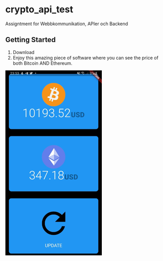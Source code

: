 # crypto_api_test

Assigntment for Webbkommunikation, APIer och Backend

## Getting Started

1. Download
2. Enjoy this amazing piece of software where you can see the price of both Bitcoin AND Ethereum.

<img src="https://raw.githubusercontent.com/emillaudon/crypto-api-app/master/118953680_709594682964961_8042965030471357643_n.jpg" alt="Image of the app" width="300" height="576">


